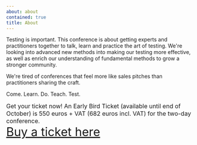 ```yaml
---
about: about
contained: true
title: About
---
```


Testing is important.
This conference is about getting experts and practitioners together to talk, learn and practice the art of testing. We're looking into advanced new methods into making our testing more effective, as well as enrich our understanding of fundamental methods to grow a stronger community.

We're tired of conferences that feel more like sales pitches than practitioners sharing the craft.

Come. Learn. Do. Teach. Test.

<div style="font-size:medium">
Get your ticket now! An Early Bird Ticket (available until end of October) is 550 euros + VAT (682 euros incl. VAT) for the two-day conference.
</div>

<div style="font-size:xx-large">
<a href="https://holvi.com/shop/ETC2017/">Buy a ticket here</a>
</div>
